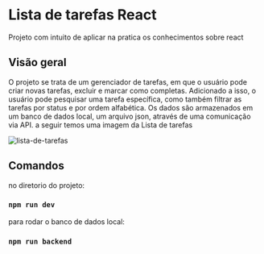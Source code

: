 # Lista de tarefas React
Projeto com intuito de aplicar na pratica os conhecimentos sobre react

## Visão geral
O projeto se trata de um gerenciador de tarefas, em que o usuário pode criar novas tarefas, excluir e marcar como completas. Adicionado a isso, o usuário pode pesquisar uma tarefa específica, como também filtrar as tarefas por status e por ordem alfabética. Os dados são armazenados em um banco de dados local, um arquivo json, através de uma comunicação via API. a seguir temos uma imagem da Lista de tarefas

![lista-de-tarefas](https://github.com/lucasrocha23/react/assets/31346425/91f1f1c8-8bc6-456c-9d03-db5c349e59d7)

## Comandos

no diretorio do projeto:

### `npm run dev`

para rodar o banco de dados local:

### `npm run backend`
